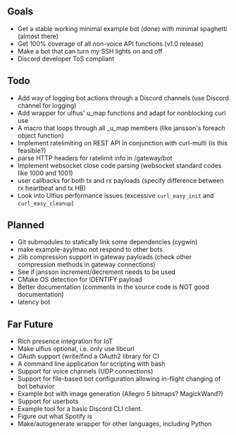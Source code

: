 ## Goals
* Get a stable working minimal example bot (done) with minimal spaghetti (almost there)
* Get 100% coverage of all non-voice API functions (v1.0 release)
* Make a bot that can turn my SSH lights on and off
* Discord developer ToS compliant

## Todo
* Add way of logging bot actions through a Discord channels (use Discord channel for logging)
* Add wrapper for ulfius' u_map functions and adapt for nonblocking curl use
* A macro that loops through all _u_map members (like jansson's foreach object function)
* Implement ratelimiting on REST API in conjunction with curl-multi (is this feasible?)
* parse HTTP headers for ratelimit info in /gateway/bot
* Implement websocket close code parsing (websocket standard codes like 1000 and 1001)
* user callbacks for both tx and rx payloads (specify difference between rx heartbeat and tx HB)
* Look into Ulfius performance issues (excessive ``curl_easy_init`` and ``curl_easy_cleanup``)

## Planned
* Git submodules to statically link some dependencies (cygwin)
* make example-ayylmao not respond to other bots
* zlib compression support in gateway payloads (check other compression methods in gateway connections)
* See if jansson increment/decrement needs to be used
* CMake OS detection for IDENTIFY payload
* Better documentation (comments in the source code is NOT good documentation)
* latency bot


## Far Future
* Rich presence integration for IoT
* Make ulfius optional, i.e. only use libcurl
* OAuth support (write/find a OAuth2 library for C)
* A command line application for scripting with bash
* Support for voice channels (UDP connections)
* Support for file-based bot configuration allowing in-flight changing of bot behavior
* Example bot with image generation (Allegro 5 bitmaps? MagickWand?)
* Support for userbots
* Example tool for a basic Discord CLI client.
* Figure out what Spotify is
* Make/autogenerate wrapper for other languages, including Python